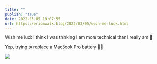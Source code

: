 ```yaml
---
title: ""
publish: "true"
date: 2022-03-05 19:07:55
url: https://ericmwalk.blog/2022/03/05/wish-me-luck.html
---
```

Wish me luck I think I was thinking I am more technical than I really am 😬

Yep, trying to replace a MacBook Pro battery 🤦‍♂️



![](https://ericmwalk.blog/uploads/2022/b1587c8f8d.jpg)